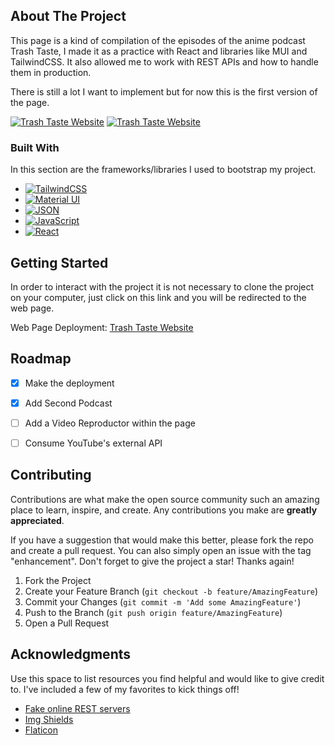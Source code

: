 ## About The Project

This page is a kind of compilation of the episodes of the anime podcast Trash Taste, I made it as a practice with React and libraries like MUI and TailwindCSS. It also allowed me to work with REST APIs and how to handle them in production. 

There is still a lot I want to implement but for now this is the first version of the page.

[![Trash Taste Website][product-screenshot]](https://itsjrillo-trashtaste.netlify.app)
[![Trash Taste Website][product-screenshot-afterdark]](https://itsjrillo-trashtaste.netlify.app/after-dark)



### Built With

In this section are the frameworks/libraries I used to bootstrap my project.

* [![TailwindCSS][TCSS]][Tailwind-url]
* [![Material UI][MUI]][MUI-url]
* [![JSON][json]][JSON-url]
* [![JavaScript][JS]][JavaScript-url]
* [![React][React.js]][React-url]



<!-- GETTING STARTED -->
## Getting Started

In order to interact with the project it is not necessary to clone the project on your computer, just click on this link and you will be redirected to the web page.

Web Page Deployment: [Trash Taste Website](https://itsjrillo-trashtaste.netlify.app)



<!-- ROADMAP -->
## Roadmap

- [x] Make the deployment
- [x] Add Second Podcast 
- [ ] Add a Video Reproductor within the page
- [ ] Consume YouTube's external API



<!-- CONTRIBUTING -->
## Contributing

Contributions are what make the open source community such an amazing place to learn, inspire, and create. Any contributions you make are **greatly appreciated**.

If you have a suggestion that would make this better, please fork the repo and create a pull request. You can also simply open an issue with the tag "enhancement".
Don't forget to give the project a star! Thanks again!

1. Fork the Project
2. Create your Feature Branch (`git checkout -b feature/AmazingFeature`)
3. Commit your Changes (`git commit -m 'Add some AmazingFeature'`)
4. Push to the Branch (`git push origin feature/AmazingFeature`)
5. Open a Pull Request




<!-- ACKNOWLEDGMENTS -->
## Acknowledgments

Use this space to list resources you find helpful and would like to give credit to. I've included a few of my favorites to kick things off!
* [Fake online REST servers](https://my-json-server.typicode.com)
* [Img Shields](https://shields.io)
* [Flaticon](https://flaticon.com)





<!-- MARKDOWN LINKS & IMAGES -->
<!-- https://www.markdownguide.org/basic-syntax/#reference-style-links -->
[contributors-shield]: https://img.shields.io/github/contributors/othneildrew/Best-README-Template.svg?style=for-the-badge
[contributors-url]: https://github.com/othneildrew/Best-README-Template/graphs/contributors
[forks-shield]: https://img.shields.io/github/forks/othneildrew/Best-README-Template.svg?style=for-the-badge
[forks-url]: https://github.com/othneildrew/Best-README-Template/network/members
[stars-shield]: https://img.shields.io/github/stars/othneildrew/Best-README-Template.svg?style=for-the-badge
[stars-url]: https://github.com/othneildrew/Best-README-Template/stargazers
[issues-shield]: https://img.shields.io/github/issues/othneildrew/Best-README-Template.svg?style=for-the-badge
[issues-url]: https://github.com/othneildrew/Best-README-Template/issues
[license-shield]: https://img.shields.io/github/license/othneildrew/Best-README-Template.svg?style=for-the-badge
[license-url]: https://github.com/othneildrew/Best-README-Template/blob/master/LICENSE.txt
[linkedin-shield]: https://img.shields.io/badge/-LinkedIn-black.svg?style=for-the-badge&logo=linkedin&colorB=555
[linkedin-url]: https://linkedin.com/in/othneildrew
[product-screenshot]: https://snipboard.io/MYJGmN.jpg
[product-screenshot-afterdark]: https://snipboard.io/T0VYsk.jpg
[Next.js]: https://img.shields.io/badge/next.js-000000?style=for-the-badge&logo=nextdotjs&logoColor=white
[Next-url]: https://nextjs.org/
[React.js]: https://img.shields.io/badge/React-20232A?style=for-the-badge&logo=react&logoColor=61DAFB
[React-url]: https://reactjs.org/
[Vue.js]: https://img.shields.io/badge/Vue.js-35495E?style=for-the-badge&logo=vuedotjs&logoColor=4FC08D
[Vue-url]: https://vuejs.org/
[Angular.io]: https://img.shields.io/badge/Angular-DD0031?style=for-the-badge&logo=angular&logoColor=white
[Angular-url]: https://angular.io/
[Svelte.dev]: https://img.shields.io/badge/Svelte-4A4A55?style=for-the-badge&logo=svelte&logoColor=FF3E00
[Svelte-url]: https://svelte.dev/
[Laravel.com]: https://img.shields.io/badge/Laravel-FF2D20?style=for-the-badge&logo=laravel&logoColor=white
[Laravel-url]: https://laravel.com
[Bootstrap.com]: https://img.shields.io/badge/Bootstrap-563D7C?style=for-the-badge&logo=bootstrap&logoColor=white
[Bootstrap-url]: https://getbootstrap.com
[JQuery.com]: https://img.shields.io/badge/jQuery-0769AD?style=for-the-badge&logo=jquery&logoColor=white
[JQuery-url]: https://jquery.com 
[TCSS]: https://img.shields.io/badge/TailwindCSS-07adca?style=for-the-badge&logo=tailwindCSS&logoColor=white
[Tailwind-url]: https://tailwindcss.com
[MUI]: https://img.shields.io/badge/MUI-0079f2?style=for-the-badge&logo=MUI&logoColor=white
[MUI-url]: https://mui.com
[json]: https://img.shields.io/badge/JSON-4a4a4a?style=for-the-badge&logo=JSON&logoColor=white
[JSON-url]: https://www.json.org/json-es.html
[JS]: https://img.shields.io/badge/JavaScript-efd81d?style=for-the-badge&logo=JavaScript&logoColor=black
[JavaScript-url]: https://developer.mozilla.org/es/docs/Web/JavaScript

